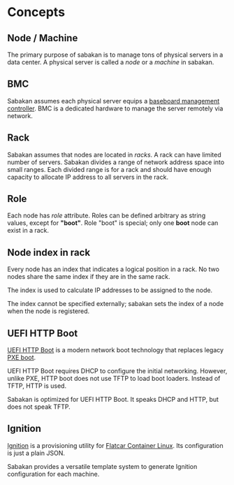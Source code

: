 Concepts
========

Node / Machine
--------------

The primary purpose of sabakan is to manage tons of physical servers in a data center.
A physical server is called a *node* or a *machine* in sabakan.

BMC
---

Sabakan assumes each physical server equips a [baseboard management controller][BMC].
BMC is a dedicated hardware to manage the server remotely via network.

Rack
----

Sabakan assumes that nodes are located in *racks*.  A rack can have limited number
of servers.  Sabakan divides a range of network address space into small ranges.
Each divided range is for a rack and should have enough capacity to allocate IP
address to all servers in the rack.

Role
----

Each node has *role* attribute.  Roles can be defined arbitrary as string values,
except for **"boot"**.  Role "boot" is special; only one **boot** node can exist
in a rack.

Node index in rack
------------------

Every node has an index that indicates a logical position in a rack.
No two nodes share the same index if they are in the same rack.

The index is used to calculate IP addresses to be assigned to the node.

The index cannot be specified externally; sabakan sets the index of a node
when the node is registered.

UEFI HTTP Boot
--------------

[UEFI HTTP Boot][HTTPBoot] is a modern network boot technology that replaces
legacy [PXE boot](https://en.wikipedia.org/wiki/Preboot_Execution_Environment).

UEFI HTTP Boot requires DHCP to configure the initial networking.  However,
unlike PXE, HTTP boot does not use TFTP to load boot loaders.  Instead of TFTP,
HTTP is used.

Sabakan is optimized for UEFI HTTP Boot.  It speaks DHCP and HTTP, but does
not speak TFTP.

Ignition
--------

[Ignition][] is a provisioning utility for [Flatcar Container Linux][Flatcar].
Its configuration is just a plain JSON.

Sabakan provides a versatile template system to generate Ignition configuration
for each machine.

[BMC]: https://en.wikipedia.org/wiki/Intelligent_Platform_Management_Interface#Baseboard_management_controller
[HTTPBoot]: https://github.com/tianocore/tianocore.github.io/wiki/HTTP-Boot
[Ignition]: https://coreos.com/ignition/docs/latest/
[Flatcar]: https://docs.flatcar-linux.org/
